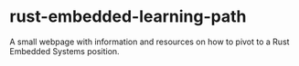 # rust-embedded-learning-path
A small webpage with information and resources on how to pivot to a Rust Embedded Systems position.
